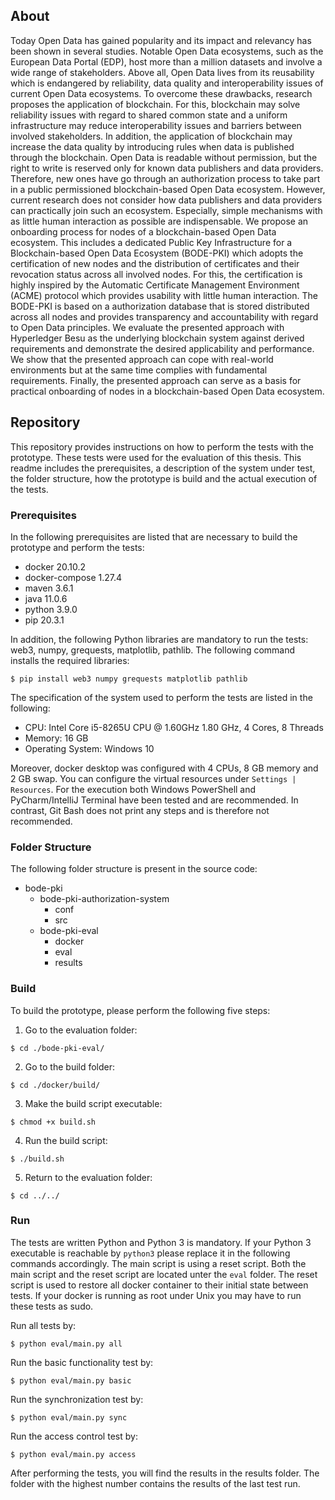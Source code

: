 ## About

Today Open Data has gained popularity and its impact and relevancy has been shown in
several studies. Notable Open Data ecosystems, such as the European Data Portal (EDP),
host more than a million datasets and involve a wide range of stakeholders. Above all,
Open Data lives from its reusability which is endangered by reliability, data quality and
interoperability issues of current Open Data ecosystems. To overcome these drawbacks,
research proposes the application of blockchain. For this, blockchain may solve reliability
issues with regard to shared common state and a uniform infrastructure may reduce interoperability
issues and barriers between involved stakeholders. In addition, the application
of blockchain may increase the data quality by introducing rules when data is published
through the blockchain. Open Data is readable without permission, but the right to write is
reserved only for known data publishers and data providers. Therefore, new ones have go
through an authorization process to take part in a public permissioned blockchain-based
Open Data ecosystem. However, current research does not consider how data publishers
and data providers can practically join such an ecosystem. Especially, simple mechanisms
with as little human interaction as possible are indispensable. We propose an onboarding
process for nodes of a blockchain-based Open Data ecosystem. This includes a dedicated
Public Key Infrastructure for a Blockchain-based Open Data Ecosystem (BODE-PKI)
which adopts the certification of new nodes and the distribution of certificates and their
revocation status across all involved nodes. For this, the certification is highly inspired by
the Automatic Certificate Management Environment (ACME) protocol which provides usability
with little human interaction. The BODE-PKI is based on a authorization database
that is stored distributed across all nodes and provides transparency and accountability with
regard to Open Data principles. We evaluate the presented approach with Hyperledger Besu
as the underlying blockchain system against derived requirements and demonstrate the
desired applicability and performance. We show that the presented approach can cope with
real-world environments but at the same time complies with fundamental requirements.
Finally, the presented approach can serve as a basis for practical onboarding of nodes in a
blockchain-based Open Data ecosystem.

## Repository

This repository provides instructions on how to perform the tests with the prototype. These tests were used for the evaluation of this thesis. This readme includes the prerequisites, a description of the system under test, the folder structure, how the prototype is build and the actual execution of the tests.

### Prerequisites

In the following prerequisites are listed that are necessary to build the prototype and perform the tests:

* docker 20.10.2
* docker-compose 1.27.4
* maven 3.6.1
* java 11.0.6
* python 3.9.0
* pip 20.3.1

In addition, the following Python libraries are mandatory to run the tests: web3, numpy, grequests, matplotlib, pathlib. The following command installs the required libraries:

```
$ pip install web3 numpy grequests matplotlib pathlib
```

The specification of the system used to perform the tests are listed in the following:

* CPU: Intel Core i5-8265U CPU @ 1.60GHz 1.80 GHz, 4 Cores, 8 Threads
* Memory: 16 GB
* Operating System: Windows 10

Moreover, docker desktop was configured with 4 CPUs, 8 GB memory and 2 GB swap. You can configure the virtual resources under `Settings | Resources`. For the execution both Windows PowerShell and PyCharm/IntelliJ Terminal have been tested and are recommended. In contrast, Git Bash does not print any steps and is therefore not recommended.

### Folder Structure

The following folder structure is present in the source code:

* bode-pki
  * bode-pki-authorization-system
    * conf
    * src   
  * bode-pki-eval
    * docker
    * eval
    * results

### Build

To build the prototype, please perform the following five steps: 

1. Go to the evaluation folder:

```
$ cd ./bode-pki-eval/
```

2. Go to the build folder:

```
$ cd ./docker/build/
```

3. Make the build script executable:

```
$ chmod +x build.sh
```

4. Run the build script:

```
$ ./build.sh
```

5. Return to the evaluation folder:

```
$ cd ../../
```

### Run

The tests are written Python and Python 3 is mandatory. If your Python 3 executable is reachable by `python3` please replace it in the following commands accordingly. The main script is using a reset script. Both the main script and the reset script are located unter the `eval` folder. The reset script is used to restore all docker container to their initial state between tests. If your docker is running as root under Unix you may have to run these tests as sudo. 

Run all tests by:

```
$ python eval/main.py all
```

Run the basic functionality test by:

```
$ python eval/main.py basic
```

Run the synchronization test by:

```
$ python eval/main.py sync
```

Run the access control test by:

```
$ python eval/main.py access
```

After performing the tests, you will find the results in the results folder. The folder with the highest number contains the results of the last test run. 
